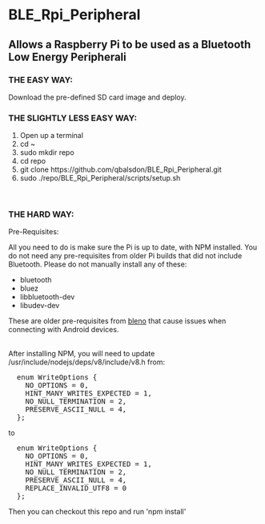 # BLE_Rpi_Peripheral
<h2>Allows a Raspberry Pi to be used as a Bluetooth Low Energy Peripherali</h2>
<h3>THE EASY WAY:</h3>
Download the pre-defined SD card image and deploy.

<h3>THE SLIGHTLY LESS EASY WAY:</h3>
<ol><li>Open up a terminal</li><li>cd ~</li>
<li>sudo mkdir repo</li>
<li>cd repo</li>
<li>git clone https://github.com/qbalsdon/BLE_Rpi_Peripheral.git</li>
<li>sudo ./repo/BLE_Rpi_Peripheral/scripts/setup.sh</li></ol><br/>

<h3>THE HARD WAY:</h3>
Pre-Requisites:


All you need to do is make sure the Pi is up to date, with NPM installed. You do not need any pre-requisites from older Pi builds that did not include Bluetooth. Please do not manually install any of these: 

<ul>
<li>bluetooth</li><li>bluez</li><li>libbluetooth-dev</li><li>libudev-dev</li>
</ul>
These are older pre-requisites from <a href="https://github.com/sandeepmistry/bleno">bleno</a> that cause issues when connecting with Android devices.<br/><br/>

After installing NPM, you will need to update /usr/include/nodejs/deps/v8/include/v8.h from:

<div class="highlight highlight-source-c"><pre>  <span class="pl-k">enum</span> WriteOptions {
    NO_OPTIONS = <span class="pl-c1">0</span>,
    HINT_MANY_WRITES_EXPECTED = <span class="pl-c1">1</span>,
    NO_NULL_TERMINATION = <span class="pl-c1">2</span>,
    PRESERVE_ASCII_NULL = <span class="pl-c1">4</span>,
  };</pre></div>

<p>to</p>

<div class="highlight highlight-source-c"><pre>  <span class="pl-k">enum</span> WriteOptions {
    NO_OPTIONS = <span class="pl-c1">0</span>,
    HINT_MANY_WRITES_EXPECTED = <span class="pl-c1">1</span>,
    NO_NULL_TERMINATION = <span class="pl-c1">2</span>,
    PRESERVE_ASCII_NULL = <span class="pl-c1">4</span>,
    REPLACE_INVALID_UTF8 = <span class="pl-c1">0</span>
  };</pre></div>

Then you can checkout this repo and run 'npm install'
